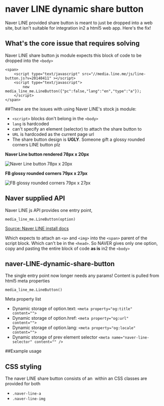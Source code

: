 naver LINE dynamic share button
================================

Naver LINE provided share button is meant to just be dropped into a web site, but isn't suitable for integration in2 a html5 web app. Here's the fix!

What's the core issue that requires solving
-------------------------------------------------

Naver LINE share button js module expects this block of code to be dropped into the `<body>`

    <span>
        <script type="text/javascript" src="//media.line.me/js/line-button.js?v=20140411" ></script>
        <script type="text/javascript">
            new media_line_me.LineButton({"pc":false,"lang":"en","type":"a"});
        </script>
    </span>


##These are the issues with using Naver LINE's stock js module:

* `<script>` blocks don't belong in the `<body>`
* `lang` is hardcoded
* can't specify an element (selector) to attach the share button to
* `URL` is hardcoded as the current page url
* The share button design is **UGLY**. Someone gift a glossy rounded corners LINE button plz

**Naver Line button rendered 78px x 20px**

![Naver Line button 78px x 20px](http://media.line.me/img/button/en/78x20.png)

**FB glossy rounded corners 79px x 27px**

![FB glossy rounded corners 79px x 27px](https://github.com/grummerd/naver-LINE-dynamic-share-button/blob/master/fb-share-button-glossy.png)


Naver supplied API
---------------------

Naver LINE js API provides one entry point, 

    media_line_me.LineButton(option)


[Source: Naver LINE install docs](https://media.line.me/howto/en/)

Which expects to attach an `<a>` and `<img>` into the `<span>` parent of the script block. Which can't be in the `<head>`. So NAVER gives only one option, copy and pasting the entire block of code **as is** in2 the `<body>`

naver-LINE-dynamic-share-button
----------------------------------

The single entry point now longer needs any params! Content is pulled from html5 meta properties

    media_line_me.LineButton()

Meta property list

- Dynamic storage of option.text: `<meta property="og:title"         content="">`
- Dynamic storage of option.href: `<meta property="og:url"           content="">`
- Dynamic storage of option.lang: `<meta property="og:locale"           content="">`
- Dynamic storage of prev element selector `<meta name="naver-line-selector" content="" />`

##Example usage
    <!doctype html>
    <html xmlns:og="http://ogp.me/ns#">
        <head>
            <meta name="naver-line-selector" content="" />
            <meta property="og:locale"        content="en_US" />
            <meta property="og:url"           content="http://www.google.com" />
            <meta property="og:title"         content="Dynamic FB Share test page 0" />
            <script src="jquery.js"></script>
            <script src="naver-LINE-share-button.js?v=20140411" ></script>
            <script>
                jQuery(document).ready(function() {
                    $('meta[property="og\\:url"]').attr('content', 'https://www.google.com');
                    $('meta[property="og\\:title"]').attr('content', 'Lets exchange LINE');
                    $('meta[property="og\\:locale"]').attr('content', 'en_US');
                    $('meta[name="naver-line-selector"]').attr('content', '#after-this');
                    media_line_me.LineButton();
                });
            </script>
        </head>
        <body>
            <div id="after-this"></div>
        </body>
    </html>

## CSS styling

The naver LINE share button consists of an <img> within an <a> CSS classes are provided for both

* `.naver-line-a`
* `.naver-line-img`

